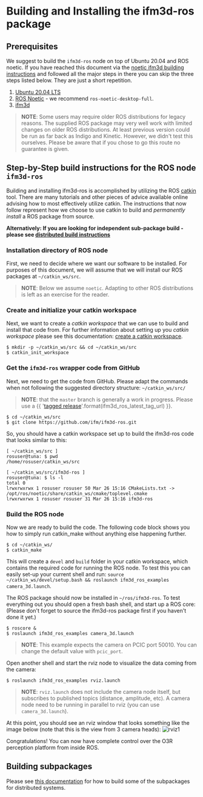# Building and Installing the ifm3d-ros package
## Prerequisites

We suggest to build the `ifm3d-ros` node on top of Ubuntu 20.04 and ROS noetic.
If you have reached this document via the [noetic ifm3d building instructions](noetic.md) and followed all the major steps in there you can skip the three steps listed below. They are just a short repetition.
1. [Ubuntu 20.04 LTS](http://www.ubuntu.com)
2. [ROS Noetic](http://wiki.ros.org/noetic/Installation/) - we recommend `ros-noetic-desktop-full`.
3. [ifm3d](https://github.com/ifm/ifm3d)


> **NOTE**: Some users may require older ROS distributions for legacy reasons. The supplied ROS package may very well work with limited changes on older ROS distributions. At least previous version could be run as far back as Indigo and Kinetic. However, we didn't test this ourselves. Please be aware that if you chose to go this route no guarantee is given.

## Step-by-Step build instructions for the ROS node `ifm3d-ros`

Building and installing ifm3d-ros is accomplished by utilizing the ROS [catkin](http://wiki.ros.org/catkin) tool. There are many tutorials and other pieces of advice available online advising how to most effectively utilize catkin. The instructions that now follow represent how we choose to use catkin to build and _permanently install_ a ROS package from source.

**Alternatively: If you are looking for independent sub-package build  - please see [distributed build instructions](distributed_build.md)**

### Installation directory of ROS node
First, we need to decide where we want our software to be installed. For purposes of this document, we will assume that we will install our ROS packages at `~/catkin_ws/src`.

>**NOTE**: Below we assume `noetic`. Adapting to other ROS distributions is left as an exercise for the reader.

### Create and initialize your catkin workspace
Next, we want to create a _catkin workspace_ that we can use to build and install that code from.
For further information about setting up you _catkin workspace_ please see this documentation: [create a catkin workspace](http://wiki.ros.org/catkin/Tutorials/create_a_workspace).
```
$ mkdir -p ~/catkin_ws/src && cd ~/catkin_ws/src
$ catkin_init_workspace
```

### Get the `ifm3d-ros` wrapper code from GitHub
Next, we need to get the code from GitHub. Please adapt the commands when not following the suggested directory structure: `~/catkin_ws/src/`

> **NOTE**: that the `master` branch is generally a work in progress. Please use a  {{ '[tagged release]({})'.format(ifm3d_ros_latest_tag_url) }}.
```
$ cd ~/catkin_ws/src
$ git clone https://github.com/ifm/ifm3d-ros.git
```

So, you should have a catkin workspace set up to build the ifm3d-ros code that looks similar to this:
```
[ ~/catkin_ws/src ]
rosuser@tuna: $ pwd
/home/rosuser/catkin_ws/src

[ ~/catkin_ws/src/ifm3d-ros ]
rosuser@tuna: $ ls -l
total 0
lrwxrwxrwx 1 rosuser rosuser 50 Mar 26 15:16 CMakeLists.txt -> /opt/ros/noetic/share/catkin_ws/cmake/toplevel.cmake
lrwxrwxrwx 1 rosuser rosuser 31 Mar 26 15:16 ifm3d-ros
```

### Build the ROS node
Now we are ready to build the code. The following code block shows you how to simply run catkin_make without anything else happening further.
```
$ cd ~/catkin_ws/
$ catkin_make
```
This will create a `devel` and `build` folder in your catkin workspace, which contains the required code for running the ROS node. To test this you can easily set-up your current shell and run: `source ~/catkin_ws/devel/setup.bash && roslaunch ifm3d_ros_examples camera_3d.launch`.


The ROS package should now be installed in `~/ros/ifm3d-ros`. To test everything out you should open a fresh bash shell, and start up a ROS core:
(Please don't forget to source the ifm3d-ros package first if you haven't done it yet.)
```
$ roscore &
$ roslaunch ifm3d_ros_examples camera_3d.launch
```

> **NOTE**: This example expects the camera on PCIC port 50010. You can change the default value with `pcic_port`.

Open another shell and start the rviz node to visualize the data coming from the camera:
```
$ roslaunch ifm3d_ros_examples rviz.launch
```
> **NOTE**: `rviz.launch` does not include the camera node itself, but subscribes to published topics (distance, amplitude, etc). A camera node need to be running in parallel to rviz (you can use `camera_3d.launch`).

At this point, you should see an rviz window that looks something like the image below (note that this is the view from 3 camera heads):
![rviz1](figures/O3R_merged_point_cloud.png)

Congratulations! You can now have complete control over the O3R perception platform from inside ROS.


## Building subpackages
Please see [this documentation](distributed_build.md) for how to build some of the subpackages for distributed systems.
